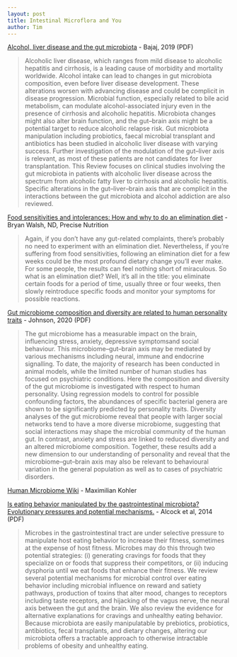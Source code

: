 ```yaml
---
layout: post
title: Intestinal Microflora and You
author: Tim
---
```


[Alcohol, liver disease and the gut microbiota](../../../papers/bajaj2019.pdf) - Bajaj, 2019 (PDF)  
> Alcoholic liver disease, which ranges from mild disease to alcoholic hepatitis and cirrhosis, is a leading cause of morbidity and mortality worldwide. Alcohol intake can lead to changes in gut microbiota composition, even before liver disease development. These alterations worsen with advancing disease and could be complicit in disease progression. Microbial function, especially related to bile acid metabolism, can modulate alcohol-associated injury even in the presence of cirrhosis and alcoholic hepatitis. Microbiota changes might also alter brain function, and the gut–brain axis might be a potential target to reduce alcoholic relapse risk. Gut microbiota manipulation including probiotics, faecal microbial transplant and antibiotics has been studied in alcoholic liver disease with varying success. Further investigation of the modulation of the gut–liver axis is relevant, as most of these patients are not candidates for liver transplantation. This Review focuses on clinical studies involving the gut microbiota in patients with alcoholic liver disease across the spectrum from alcoholic fatty liver to cirrhosis and alcoholic hepatitis. Specific alterations in the gut–liver–brain axis that are complicit in the interactions between the gut microbiota and alcohol addiction are also reviewed. 

[Food sensitivities and intolerances: How and why to do an elimination diet](https://www.precisionnutrition.com/elimination-diet) - Bryan Walsh, ND, Precise Nutrition  
> Again, if you don’t have any gut-related complaints, there’s probably no need to experiment with an elimination diet.   Nevertheless, if you’re suffering from food sensitivities, following an elimination diet for a few weeks could be the most profound dietary change you’ll ever make. For some people, the results can feel nothing short of miraculous. So what is an elimination diet?  Well, it’s all in the title: you eliminate certain foods for a period of time, usually three or four weeks, then slowly reintroduce specific foods and monitor your symptoms for possible reactions.

[Gut microbiome composition and diversity are related to human personality traits](../../../papers/Johnson2020.pdf) - Johnson, 2020 (PDF)  
> The gut microbiome has a measurable impact on the brain, influencing stress, anxiety, depressive symptomsand social behaviour. This microbiome–gut–brain axis may be mediated by various mechanisms including neural, immune and endocrine signalling. To date, the majority of research has been conducted in animal models, while the limited number of human studies has focused on psychiatric conditions. Here the composition and diversity of the gut microbiome is investigated with respect to human personality. Using regression models to control for possible confounding factors, the abundances of specific bacterial genera are shown to be significantly predicted by personality traits. Diversity analyses of the gut microbiome reveal that people with larger social networks tend to have a more diverse microbiome, suggesting that social interactions may shape the microbial community of the human gut. In contrast, anxiety and stress are linked to reduced diversity and an altered microbiome composition. Together, these results add a new dimension to our understanding of personality and reveal that the microbiome–gut–brain axis may also be relevant to behavioural variation in the general population as well as to cases of psychiatric disorders.

[Human Microbiome Wiki](https://github.com/MaximilianKohler/HumanMicrobiome/wiki/) - Maximilian Kohler  

[Is eating behavior manipulated by the gastrointestinal microbiota? Evolutionary pressures and potential mechanisms.](../../../papers/alcock2014.pdf) - Alcock et al, 2014 (PDF)  
> Microbes in the gastrointestinal tract are under selective pressure to manipulate host eating behavior to increase their fitness, sometimes at the expense of host fitness. Microbes may do this through two potential strategies: (i) generating cravings for foods that they specialize on or foods that suppress their competitors, or (ii) inducing dysphoria until we eat foods that enhance their fitness. We review several potential mechanisms for microbial control over eating behavior including microbial influence on reward and satiety pathways, production of toxins that alter mood, changes to receptors including taste receptors, and hijacking of the vagus nerve, the neural axis between the gut and the brain. We also review the evidence for alternative explanations for cravings and unhealthy eating behavior. Because microbiota are easily manipulatable by prebiotics, probiotics, antibiotics, fecal transplants, and dietary changes, altering our microbiota offers a tractable approach to otherwise intractable problems of obesity and unhealthy eating.
